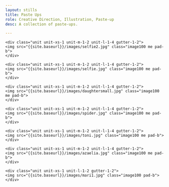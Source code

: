 ```yaml
---
layout: stills
title: Paste Ups
role: Creative Direction, Illustration, Paste-up
desc: A collection of paste-ups.

---
```

  
   <div class="grid pad-t">   
    
    <div class="unit unit-xs-1 unit-m-1-2 unit-l-1-4 gutter-1-2">
    <img src="{{site.baseurl}}/images/selfie2.jpg" class="image100 me pad-b">
    </div>
    
    <div class="unit unit-xs-1 unit-m-1-2 unit-l-1-4 gutter-1-2">
    <img src="{{site.baseurl}}/images/selfie.jpg" class="image100 me pad-b">
    </div>
    
    <div class="unit unit-xs-1 unit-m-1-2 unit-l-1-4 gutter-1-2">
    <img src="{{site.baseurl}}/images/daughtersmall.jpg" class="image100 me pad-b">
    </div>
    
    <div class="unit unit-xs-1 unit-m-1-2 unit-l-1-4 gutter-1-2">
    <img src="{{site.baseurl}}/images/spider.jpg" class="image100 me pad-b">
    </div>
    
    <div class="unit unit-xs-1 unit-m-1-2 unit-l-1-4 gutter-1-2">
    <img src="{{site.baseurl}}/images/toni.jpg" class="image100 me pad-b">
    </div>
    
    <div class="unit unit-xs-1 unit-m-1-2 unit-l-1-4 gutter-1-2">
    <img src="{{site.baseurl}}/images/azaelia.jpg" class="image100 me pad-b">
    </div>
    
    <div class="unit unit-xs-1 unit-l-1-2 gutter-1-2">
    <img src="{{site.baseurl}}/images/mari1.jpg" class="image100 pad-b">
    </div>
 
    
</div>  

  
  
  
